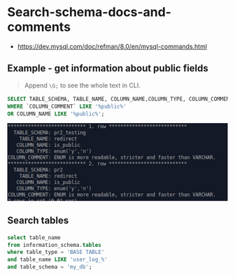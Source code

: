 # Search-schema-docs-and-comments

* https://dev.mysql.com/doc/refman/8.0/en/mysql-commands.html

## Example - get information about public fields
> Append `\G;` to see the whole text in CLI.

```sql
SELECT TABLE_SCHEMA, TABLE_NAME, COLUMN_NAME,COLUMN_TYPE, COLUMN_COMMENT FROM information_schema.`COLUMNS` 
WHERE `COLUMN_COMMENT` LIKE '%public%'
OR COLUMN_NAME LIKE '%public%';
```

![img/schema-docs.png](img/schema-docs.png)

## Search tables

```sql
select table_name
from information_schema.tables
where table_type = 'BASE TABLE'
and table_name LIKE 'user_log_%'
and table_schema = 'my_db';
```
